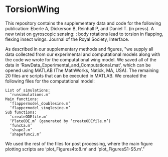 TorsionWing
===========
This repository contains the supplementary data and code for the following publication: 
Eberle A, Dickerson B, Reinhall P, and Daniel T. (in press). A new twist on gyroscopic sensing: : body rotations lead to torsion in flapping, flexing insect wings. Journal of the Royal Society, Interface. 

As described in our supplementary methods and figures, "we supply all data collected from our experimental and computational models along with the code we wrote for the computational wing model.  We saved all of the data in ‘RawData_Experimental_and_Computational.mat’, which
can be opened using MATLAB (The MathWorks, Natick, MA, USA). The remaining 20 files are scripts that can be executed in MATLAB. We created the following files for the computational model:

    List of simulations: 
      ‘runsimulations.m’ 
    Main functions:
      ‘flappermodel_doublesine.m’
      ‘flappermodel_singlesine.m’ 
    Sub functions:
      ‘createODEfile.m’
      ‘PlateODE.m’ (generated by ‘createODEfile.m’) 
      ‘funcCa.m’
      ‘shape2.m’
      ‘shapefunc2.m’
      
We used the rest of the files for post processing, where the main figure plotting scripts are ‘plot_Figures4to8.m’ and ‘plot_FiguresS1-S5.m’."
